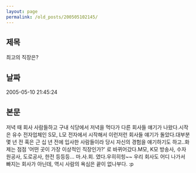 ```yaml
---
layout: page
permalink: /old_posts/200505102145/
---
```


## 제목
최고의 직장은?

## 날짜
2005-05-10 21:45:24

## 본문
저녁 때 회사 사람들하고 구내 식당에서 저녁을 먹다가 다른 회사들 얘기가 나왔다.시작은 유수 전자업체인 S모, L모 전자에서 시작해서 이런저런 회사들 얘기가 돌았다.대부분 몇 년 전 혹은 근 십 년 전에 입사한 사람들이라 당시 자신의 경험을 얘기하기도 하고..화제는 점점 '어떤 곳이 가장 이상적인 직장인가?' 로 바뀌어갔다.M모, K모 방송사, 수자원공사, 도로공사, 한전 등등등... 마.사.회. 였다.우히히힝~~ 우리 회사도 어디 나가서 빠지는 회사가 아닌데, 역시 사람의 욕심은 끝이 없나부다. :p